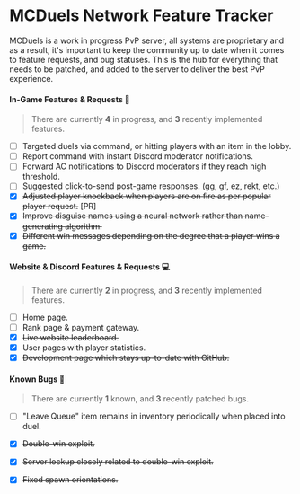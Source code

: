 # MCDuels Network Feature Tracker
MCDuels is a work in progress PvP server, all systems are proprietary and as a result, it's important to keep the community up to date when it comes to feature requests, and bug statuses. This is the hub for everything that needs to be patched, and added to the server to deliver the best PvP experience. 

#### In-Game Features & Requests 🤔
> There are currently **4** in progress, and **3** recently implemented features.
- [ ] Targeted duels via command, or hitting players with an item in the lobby.
- [ ] Report command with instant Discord moderator notifications.
- [ ] Forward AC notifications to Discord moderators if they reach high threshold.
- [ ] Suggested click-to-send post-game responses. (gg, gf, ez, rekt, etc.)
- [x] ~~Adjusted player knockback when players are on fire as per popular player request.~~ [PR]
- [x] ~~Improve disguise names using a neural network rather than name-generating algorithm.~~
- [x] ~~Different win messages depending on the degree that a player wins a game.~~

#### Website & Discord Features & Requests 💻
> There are currently **2** in progress, and **3** recently implemented features.
- [ ] Home page.
- [ ] Rank page & payment gateway.
- [x] ~~Live website leaderboard.~~
- [x] ~~User pages with player statistics.~~
- [x] ~~Development page which stays up-to-date with GitHub.~~

#### Known Bugs 🐛
> There are currently **1** known, and **3** recently patched bugs.
- [ ] "Leave Queue" item remains in inventory periodically when placed into duel.
- [x] ~~Double-win exploit.~~
- [x] ~~Server lockup closely related to double-win exploit.~~
- [x] ~~Fixed spawn orientations.~~

